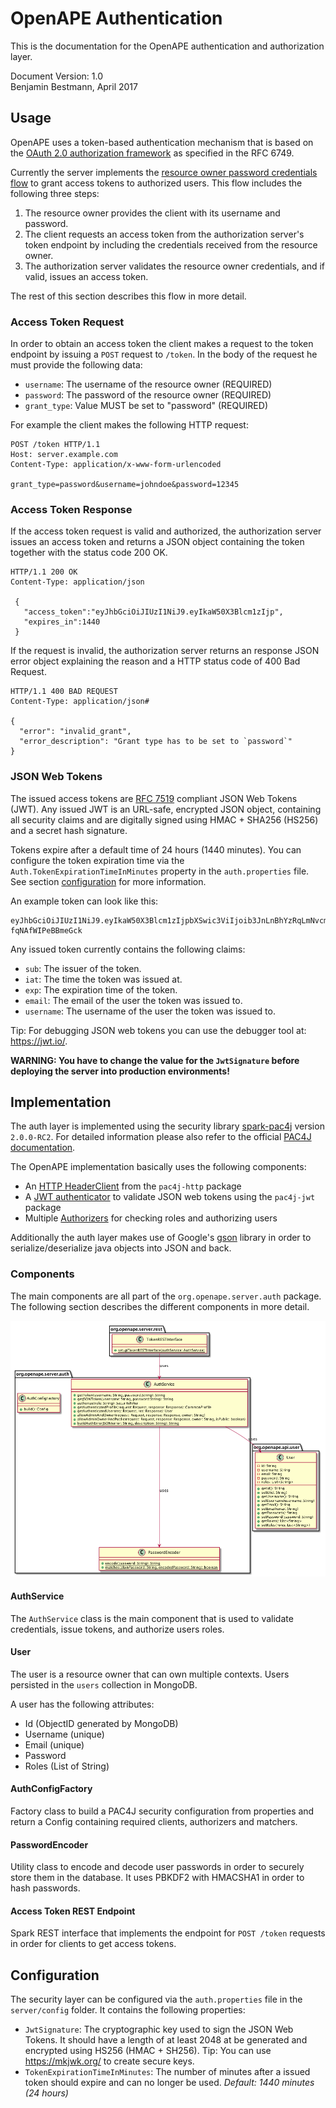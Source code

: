 # OpenAPE Authentication

This is the documentation for the OpenAPE authentication and authorization layer.

Document Version: 1.0  
Benjamin Bestmann, April 2017

## Usage

OpenAPE uses a token-based authentication mechanism that is based on the 
[OAuth 2.0 authorization framework](https://tools.ietf.org/html/rfc6749) as specified in the RFC 6749.

Currently the server implements the [resource owner password credentials flow](https://tools.ietf.org/html/rfc6749#section-4.3) 
to grant access tokens to authorized users. This flow includes the following three steps:

1. The resource owner provides the client with its username and password.
2. The client requests an access token from the authorization server's token endpoint by including the credentials received
from the resource owner.
3. The authorization server validates the resource owner credentials, and if valid, issues an access token.

The rest of this section describes this flow in more detail.

### Access Token Request

In order to obtain an access token the client makes a request to the token endpoint by issuing a `POST` request to `/token`. 
In the body of the request he must provide the following data:

* `username`: The username of the resource owner (REQUIRED)
* `password`: The password of the resource owner (REQUIRED)
* `grant_type`: Value MUST be set to "password" (REQUIRED)

For example the client makes the following HTTP request:

    POST /token HTTP/1.1
    Host: server.example.com
    Content-Type: application/x-www-form-urlencoded

    grant_type=password&username=johndoe&password=12345
    
### Access Token Response

If the access token request is valid and authorized, the authorization server issues an access token and returns a JSON
object containing the token together with the status code 200 OK.

    HTTP/1.1 200 OK
    Content-Type: application/json

     {
       "access_token":"eyJhbGciOiJIUzI1NiJ9.eyIkaW50X3Blcm1zIjp",
       "expires_in":1440
     }
     
If the request is invalid, the authorization server returns an response JSON error object explaining the reason and a HTTP
status code of 400 Bad Request.

    HTTP/1.1 400 BAD REQUEST
    Content-Type: application/json#
    
    {
      "error": "invalid_grant",
      "error_description": "Grant type has to be set to `password`"
    }

### JSON Web Tokens

The issued access tokens are [RFC 7519](https://tools.ietf.org/html/rfc7519) compliant JSON Web Tokens (JWT). Any issued 
JWT is an URL-safe, encrypted JSON object, containing all security claims and are digitally signed using HMAC + SHA256
(HS256) and a secret hash signature.

Tokens expire after a default time of 24 hours (1440 minutes). You can configure the token expiration time via the 
`Auth.TokenExpirationTimeInMinutes` property in the `auth.properties` file. See section [configuration](##Configuration) 
for more information.

An example token can look like this:
 
    eyJhbGciOiJIUzI1NiJ9.eyIkaW50X3Blcm1zIjpbXSwic3ViIjoib3JnLnBhYzRqLmNvcmUucHJvZmlsZS5Db21tb25Qcm9maWxlIzU4ZjVmMDE1YTk4OWQwN2I2ZGY0ZDM2ZiIsIiRpbnRfcm9sZXMiOlsidXNlciJdLCJleHAiOjE0OTQwNTg3MjEsImlhdCI6MTQ5Mzk3MjMyMSwiZW1haWwiOiJsdWtlQHN0YXJ3YXJzLmNvbSIsInVzZXJuYW1lIjoibHVrZSJ9.qJmEe5sLoyN8lLAwMU7NOEpexB-fqNAfWIPeBBmeGck

Any issued token currently contains the following claims:

* `sub`: The issuer of the token.
* `iat`: The time the token was issued at.
* `exp`: The expiration time of the token.
* `email`: The email of the user the token was issued to.
* `username`: The username of the user the token was issued to.

Tip: For debugging JSON web tokens you can use the debugger tool at: https://jwt.io/.

**WARNING: You have to change the value for the `JwtSignature` before deploying the server into production environments!**

## Implementation

The auth layer is implemented using the security library [spark-pac4j](https://github.com/pac4j/spark-pac4j) version `2.0.0-RC2`.
For detailed information please also refer to the official [PAC4J documentation](http://www.pac4j.org/docs/index.html).

The OpenAPE implementation basically uses the following components:

* An [HTTP HeaderClient](http://www.pac4j.org/docs/clients/http.html) from the `pac4j-http` package
* A [JWT authenticator](http://www.pac4j.org/docs/authenticators/jwt.html) to validate JSON web tokens using the `pac4j-jwt` package
* Multiple [Authorizers](http://www.pac4j.org/docs/authorizers/profile-authorizers.html#roles--permissions) for checking roles
and authorizing users
 
Additionally the auth layer makes use of Google's [gson](https://github.com/google/gson) library in order to serialize/deserialize
java objects into JSON and back.

### Components

The main components are all part of the `org.openape.server.auth` package. The following section describes the different 
components in more detail.

![Class Diagram](auth-uml.png)

#### AuthService

The `AuthService` class is the main component that is used to validate credentials, issue tokens, and authorize users roles. 

#### User

The user is a resource owner that can own multiple contexts. Users persisted in the `users` collection in MongoDB. 

A user has the following attributes:

* Id (ObjectID generated by MongoDB)
* Username (unique)
* Email (unique)
* Password
* Roles (List of String)

#### AuthConfigFactory

Factory class to build a PAC4J security configuration from properties and return a Config containing required clients, 
authorizers and matchers.

#### PasswordEncoder

Utility class to encode and decode user passwords in order to securely store them in the database. It uses PBKDF2 with HMACSHA1
in order to hash passwords.

#### Access Token REST Endpoint

Spark REST interface that implements the endpoint for `POST /token` requests in order for clients to get access tokens.
 
## Configuration

The security layer can be configured via the `auth.properties` file in the `server/config` folder. It contains the following
properties:

* `JwtSignature`: The cryptographic key used to sign the JSON Web Tokens. It should have a length of at least 2048 at be 
generated and encrypted using HS256 (HMAC + SH256). Tip: You can use https://mkjwk.org/ to create secure keys.
* `TokenExpirationTimeInMinutes`: The number of minutes after a issued token should expire and can no longer be used.
*Default: 1440 minutes (24 hours)*
